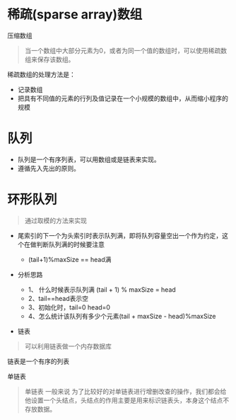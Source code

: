# 稀疏(sparse array)数组
压缩数组
>当一个数组中大部分元素为0，或者为同一个值的数组时，可以使用稀疏数组来保存该数组。

稀疏数组的处理方法是：

- 记录数组
- 把具有不同值的元素的行列及值记录在一个小规模的数组中，从而缩小程序的规模

# 队列
- 队列是一个有序列表，可以用数组或是链表来实现。
- 遵循先入先出的原则。

# 环形队列
>通过取模的方法来实现

- 尾索引的下一个为头索引时表示队列满，即将队列容量空出一个作为约定，这个在做判断队列满的时候要注意
    - (tail+1)%maxSize == head满

- 分析思路
    - 1、 什么时候表示队列满 (tail + 1) % maxSize = head
    - 2、tail==head表示空
    - 3、初始化时，tail=0 head=0
    - 4、怎么统计该队列有多少个元素(tail + maxSize - head)%maxSize

- 链表
>可以利用链表做一个内存数据库

链表是一个有序的列表

单链表
>单链表 一般来说 为了比较好的对单链表进行增删改查的操作，我们都会给他设置一个头结点，头结点的作用主要是用来标识链表头，本身这个结点不存放数据。
